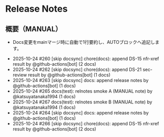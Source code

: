 # Release Notes
## 概要（MANUAL）
- Docs変更をmainマージ時に自動で1行要約し、AUTOブロックへ追記します。

<!-- AUTO:BEGIN name=relnotes -->
<!-- ここに自動追記される -->
- 2025-10-24 #260 [skip docsync] chore(docs): append DS-15 nfr-xref result by @github-actions[bot] (2 docs)
- 2025-10-24 #262 [skip docsync] chore(docs): append DS-21 sec-review result by @github-actions[bot] (1 docs)
- 2025-10-24 #263 [skip docsync] docs: append release notes by @github-actions[bot] (1 docs)
- 2025-10-24 #265 docs(test): relnotes smoke A (MANUAL note) by @katsuyatanaka1994 (1 docs)
- 2025-10-24 #267 docs(test): relnotes smoke B (MANUAL note) by @katsuyatanaka1994 (1 docs)
- 2025-10-24 #264 [skip docsync] docs: append release notes by @github-actions[bot] (1 docs)
- 2025-10-24 #266 [skip docsync] chore(docs): append DS-15 nfr-xref result by @github-actions[bot] (2 docs)
<!-- AUTO:END -->
